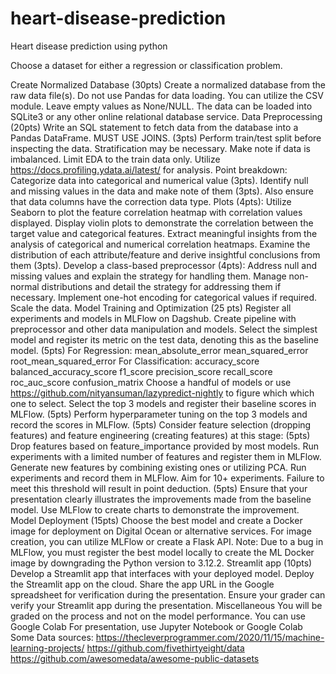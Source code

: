 # heart-disease-prediction
Heart disease prediction using python

Choose a dataset for either a regression or classification problem.

Create Normalized Database (30pts)
Create a normalized database from the raw data file(s).
Do not use Pandas for data loading.
You can utilize the CSV module.
Leave empty values as None/NULL.
The data can be loaded into SQLite3 or any other online relational database service.
Data Preprocessing (20pts)
Write an SQL statement to fetch data from the database into a Pandas DataFrame. MUST USE JOINS. (3pts)
Perform train/test split before inspecting the data. Stratification may be necessary. Make note if data is imbalanced.
Limit EDA to the train data only.
Utilize https://docs.profiling.ydata.ai/latest/ for analysis.
Point breakdown:
Categorize data into categorical and numerical value (3pts).
Identify null and missing values in the data and make note of them (3pts). Also ensure that data columns have the correction data type.
Plots (4pts):
Utilize Seaborn to plot the feature correlation heatmap with correlation values displayed.
Display violin plots to demonstrate the correlation between the target value and categorical features.
Extract meaningful insights from the analysis of categorical and numerical correlation heatmaps.
Examine the distribution of each attribute/feature and derive insightful conclusions from them (3pts).
Develop a class-based preprocessor (4pts):
Address null and missing values and explain the strategy for handling them.
Manage non-normal distributions and detail the strategy for addressing them if necessary.
Implement one-hot encoding for categorical values if required.
Scale the data.
Model Training and Optimization (25 pts)
Register all experiments and models in MLFlow on Dagshub.
Create pipeline with preprocessor and other data manipulation and models.
Select the simplest model and register its metric on the test data, denoting this as the baseline model. (5pts)
For Regression:
mean_absolute_error
mean_squared_error
root_mean_squared_error
For Classification:
accuracy_score
balanced_accuracy_score
f1_score
precision_score
recall_score
roc_auc_score
confusion_matrix
Choose a handful of models or use https://github.com/nityansuman/lazypredict-nightly to figure which which one to select.
Select the top 3 models and register their baseline scores in MLFlow. (5pts)
Perform hyperparameter tuning on the top 3 models and record the scores in MLFlow. (5pts)
Consider feature selection (dropping features) and feature engineering (creating features) at this stage: (5pts)
Drop features based on feature_importance provided by most models. Run experiments with a limited number of features and register them in MLFlow.
Generate new features by combining existing ones or utilizing PCA. Run experiments and record them in MLFlow.
Aim for 10+ experiments. Failure to meet this threshold will result in point deduction. (5pts)
Ensure that your presentation clearly illustrates the improvements made from the baseline model. Use MLFlow to create charts to demonstrate the improvement.
Model Deployment (15pts)
Choose the best model and create a Docker image for deployment on Digital Ocean or alternative services.
For image creation, you can utilize MLFlow or create a Flask API. Note: Due to a bug in MLFlow, you must register the best model locally to create the ML Docker image by downgrading the Python version to 3.12.2.
Streamlit app (10pts)
Develop a Streamlit app that interfaces with your deployed model.
Deploy the Streamlit app on the cloud.
Share the app URL in the Google spreadsheet for verification during the presentation.
Ensure your grader can verify your Streamlit app during the presentation.
Miscellaneous
You will be graded on the process and not on the model performance.
You can use Google Colab
For presentation, use Jupyter Notebook or Google Colab
Some Data sources:
https://thecleverprogrammer.com/2020/11/15/machine-learning-projects/
https://github.com/fivethirtyeight/data
https://github.com/awesomedata/awesome-public-datasets